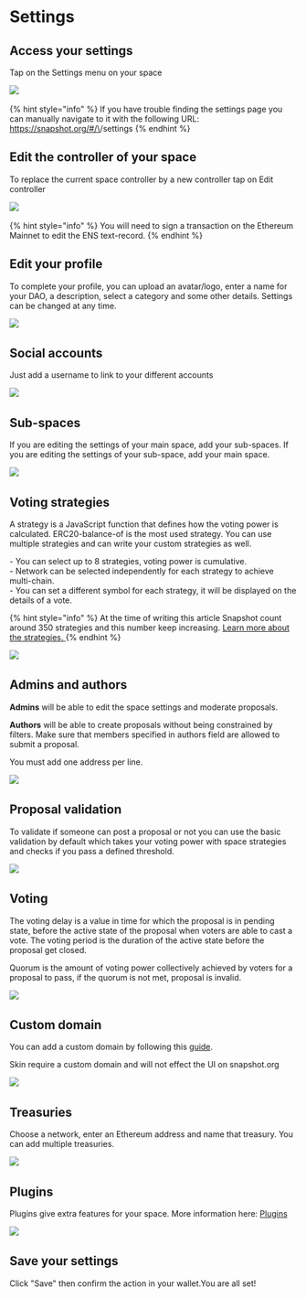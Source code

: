 # Settings

## Access your settings

Tap on the Settings menu on your space

![](<../.gitbook/assets/Capture d’écran 2022-08-11 à 14.07.53.png>)

{% hint style="info" %}
If you have trouble finding the settings page you can manually navigate to it with the following URL: https://snapshot.org/#/\<YOUR-ENS-NAME>/settings
{% endhint %}

## Edit the controller of your space

To replace the current space controller by a new controller tap on Edit controller

![](<../.gitbook/assets/Capture d’écran 2022-08-11 à 14.14.17.png>)

{% hint style="info" %}
You will need to sign a transaction on the Ethereum Mainnet to edit the ENS text-record.&#x20;
{% endhint %}

## Edit your profile

To complete your profile, you can upload an avatar/logo, enter a name for your DAO, a description, select a category and some other details. Settings can be changed at any time.

![](<../.gitbook/assets/Capture d’écran 2022-08-11 à 14.20.57.png>)

## Social accounts

Just add a username to link to your different accounts

![](<../.gitbook/assets/Capture d’écran 2022-08-11 à 14.30.17.png>)

## Sub-spaces

If you are editing the settings of your main space, add your sub-spaces. If you are editing the settings of your sub-space, add your main space.&#x20;

![](<../.gitbook/assets/Capture d’écran 2022-08-11 à 14.30.37.png>)

## Voting strategies

A strategy is a JavaScript function that defines how the voting power is calculated. ERC20-balance-of is the most used strategy. You can use multiple strategies and can write your custom strategies as well.

\- You can select up to 8 strategies, voting power is cumulative.\
\- Network can be selected independently for each strategy to achieve multi-chain.\
\- You can set a different symbol for each strategy, it will be displayed on the details of a vote.

{% hint style="info" %}
At the time of writing this article Snapshot count around 350 strategies and this number keep increasing. [Learn more about the strategies. ](../strategies/what-is-a-strategy.md)
{% endhint %}

![](<../.gitbook/assets/Capture d’écran 2022-08-11 à 14.31.08.png>)

## Admins and authors

**Admins** will be able to edit the space settings and moderate proposals.&#x20;

**Authors** will be able to create proposals without being constrained by filters. Make sure that members specified in authors field are allowed to submit a proposal.

You must add one address per line.

![](<../.gitbook/assets/Capture d’écran 2022-08-11 à 14.31.29.png>)

## Proposal validation

To validate if someone can post a proposal or not you can use the basic validation by default which takes your voting power with space strategies and checks if you pass a defined threshold.

![](<../.gitbook/assets/Capture d’écran 2022-08-11 à 14.31.47.png>)

## Voting

The voting delay is a value in time for which the proposal is in pending state, before the active state of the proposal when voters are able to cast a vote. The voting period is the duration of the active state before the proposal get closed.

Quorum is the amount of voting power collectively achieved by voters for a proposal to pass, if the quorum is not met, proposal is invalid.

![](<../.gitbook/assets/Capture d’écran 2022-08-11 à 14.32.03.png>)

## Custom domain

You can add a custom domain by following this [guide](add-custom-domain.md).

Skin require a custom domain and will not effect the UI on snapshot.org

![](<../.gitbook/assets/Capture d’écran 2022-08-11 à 14.32.30.png>)

## Treasuries

Choose a network, enter an Ethereum address and name that treasury. You can add multiple treasuries. &#x20;

![](<../.gitbook/assets/Capture d’écran 2022-08-11 à 14.32.50.png>)

## Plugins

Plugins give extra features for your space. More information here:​ [Plugins](../plugins/)

![](<../.gitbook/assets/Capture d’écran 2022-08-11 à 14.33.20.png>)

## Save your settings

Click "Save" then confirm the action in your wallet.You are all set!
